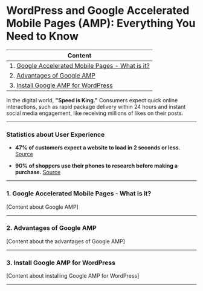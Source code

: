 # WordPress and Google Accelerated Mobile Pages (AMP): Everything You Need to Know

| Content                                          |
|--------------------------------------------------|
| 1. [Google Accelerated Mobile Pages - What is it?](#google-accelerated-mobile-pages---what-is-it) |
| 2. [Advantages of Google AMP](#advantages-of-google-amp)                      |
| 3. [Install Google AMP for WordPress](#install-google-amp-for-wordpress)              |

In the digital world, **"Speed is King."** Consumers expect quick online interactions, such as rapid package delivery within 24 hours and instant social media engagement, like receiving millions of likes on their posts.

---

### Statistics about User Experience

- **47% of customers expect a website to load in 2 seconds or less.** [Source](https://oddballmarketing.com.au/blog/47-of-consumers-expect-web-pages-to-load-in/#:~:text=47%25%20of%20customers%20expect%20a%20website%20to%20load%20in%202%20seconds%20or%20less)
  
- **90% of shoppers use their phones to research before making a purchase.** [Source](https://www.retailtouchpoints.com/topics/digital-marketing/mobile-marketing/more-than-90-of-consumers-use-smartphones-while-shopping-in-stores#:~:text=After%20all%2C%20more%20than%2090%25%20of%20consumers%20use%20their%20smartphones%20while%20shopping%20in%20retail%20stores%2C%20according%20to%20a%20survey%20from%20SessionM.%20While%20more%20than%20approximately%2054%25%20of%20consumers%20use%20their%20devices%20to%20compare%20prices%2C%20others%20search%20for%20product%20information%20(48.4%25)%20and%20reviews%20(42%25).)

---

### 1. Google Accelerated Mobile Pages - What is it?

[Content about Google AMP]

---

### 2. Advantages of Google AMP

[Content about the advantages of Google AMP]

---

### 3. Install Google AMP for WordPress

[Content about installing Google AMP for WordPress]

---
